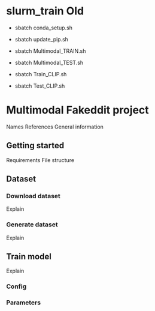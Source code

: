 # slurm_train Old

- sbatch conda_setup.sh
- sbatch update_pip.sh

- sbatch Multimodal_TRAIN.sh
- sbatch Multimodal_TEST.sh

- sbatch Train_CLIP.sh
- sbatch Test_CLIP.sh

# Multimodal Fakeddit project

Names
References
General information

## Getting started

Requirements
File structure

## Dataset

### Download dataset

Explain

### Generate dataset

Explain

## Train model

Explain

### Config

### Parameters
